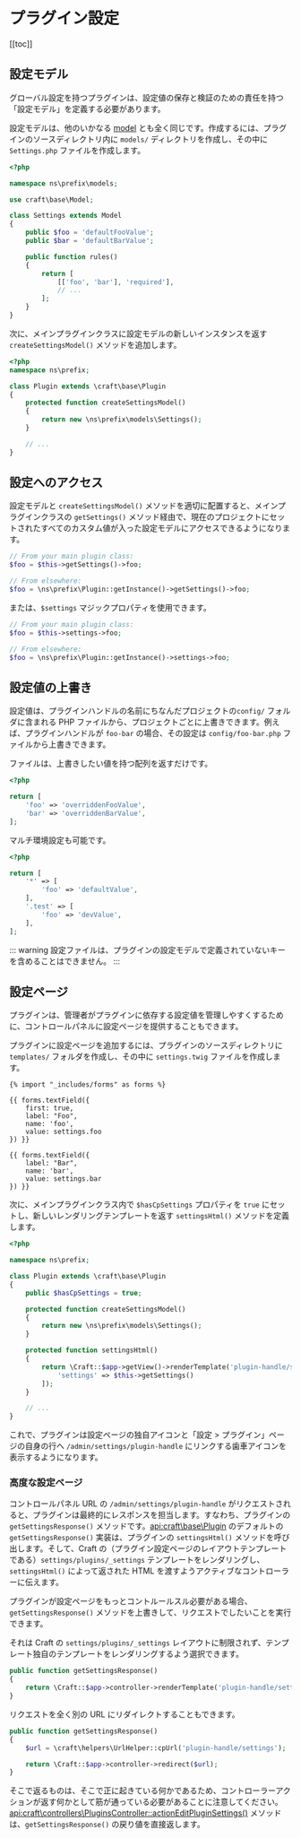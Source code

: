 # プラグイン設定

[[toc]]

## 設定モデル

グローバル設定を持つプラグインは、設定値の保存と検証のための責任を持つ「設定モデル」を定義する必要があります。

設定モデルは、他のいかなる [model](https://www.yiiframework.com/doc/guide/2.0/en/structure-models) とも全く同じです。作成するには、プラグインのソースディレクトリ内に `models/` ディレクトリを作成し、その中に `Settings.php` ファイルを作成します。

```php
<?php

namespace ns\prefix\models;

use craft\base\Model;

class Settings extends Model
{
    public $foo = 'defaultFooValue';
    public $bar = 'defaultBarValue';

    public function rules()
    {
        return [
            [['foo', 'bar'], 'required'],
            // ...
        ];
    }
}
```

次に、メインプラグインクラスに設定モデルの新しいインスタンスを返す `createSettingsModel()` メソッドを追加します。

```php
<?php
namespace ns\prefix;

class Plugin extends \craft\base\Plugin
{
    protected function createSettingsModel()
    {
        return new \ns\prefix\models\Settings();
    }

    // ...
}
```

## 設定へのアクセス

設定モデルと `createSettingsModel()` メソッドを適切に配置すると、メインプラグインクラスの `getSettings()` メソッド経由で、現在のプロジェクトにセットされたすべてのカスタム値が入った設定モデルにアクセスできるようになります。

```php
// From your main plugin class:
$foo = $this->getSettings()->foo;

// From elsewhere:
$foo = \ns\prefix\Plugin::getInstance()->getSettings()->foo;
```

または、`$settings` マジックプロパティを使用できます。

```php
// From your main plugin class:
$foo = $this->settings->foo;

// From elsewhere:
$foo = \ns\prefix\Plugin::getInstance()->settings->foo;
```

## 設定値の上書き

設定値は、プラグインハンドルの名前にちなんだプロジェクトの`config/` フォルダに含まれる PHP ファイルから、プロジェクトごとに上書きできます。例えば、プラグインハンドルが `foo-bar` の場合、その設定は `config/foo-bar.php` ファイルから上書きできます。

ファイルは、上書きしたい値を持つ配列を返すだけです。

```php
<?php

return [
    'foo' => 'overriddenFooValue',
    'bar' => 'overriddenBarValue',
];
```

マルチ環境設定も可能です。


```php
<?php

return [
    '*' => [
        'foo' => 'defaultValue',
    ],
    '.test' => [
        'foo' => 'devValue',
    ],
];
```

::: warning 設定ファイルは、プラグインの設定モデルで定義されていないキーを含めることはできません。 :::

## 設定ページ

プラグインは、管理者がプラグインに依存する設定値を管理しやすくするために、コントロールパネルに設定ページを提供することもできます。

プラグインに設定ページを追加するには、プラグインのソースディレクトリに `templates/` フォルダを作成し、その中に  `settings.twig` ファイルを作成します。

```twig
{% import "_includes/forms" as forms %}

{{ forms.textField({
    first: true,
    label: "Foo",
    name: 'foo',
    value: settings.foo
}) }}

{{ forms.textField({
    label: "Bar",
    name: 'bar',
    value: settings.bar
}) }}
```

次に、メインプラグインクラス内で `$hasCpSettings` プロパティを `true` にセットし、新しいレンダリングテンプレートを返す `settingsHtml()` メソッドを定義します。

```php
<?php

namespace ns\prefix;

class Plugin extends \craft\base\Plugin
{
    public $hasCpSettings = true;

    protected function createSettingsModel()
    {
        return new \ns\prefix\models\Settings();
    }

    protected function settingsHtml()
    {
        return \Craft::$app->getView()->renderTemplate('plugin-handle/settings', [
            'settings' => $this->getSettings()
        ]);
    }

    // ...
}
```

これで、プラグインは設定ページの独自アイコンと「設定 > プラグイン」ページの自身の行へ `/admin/settings/plugin-handle` にリンクする歯車アイコンを表示するようになります。

### 高度な設定ページ

コントロールパネル URL の `/admin/settings/plugin-handle` がリクエストされると、プラグインは最終的にレスポンスを担当します。すなわち、プラグインの `getSettingsResponse()` メソッドです。<api:craft\base\Plugin> のデフォルトの `getSettingsResponse()` 実装は、プラグインの `settingsHtml()` メソッドを呼び出します。そして、Craft の（プラグイン設定ページのレイアウトテンプレートである）`settings/plugins/_settings` テンプレートをレンダリングし、`settingsHtml()` によって返された HTML を渡すようアクティブなコントローラーに伝えます。

プラグインが設定ページをもっとコントルールスル必要がある場合、`getSettingsResponse()` メソッドを上書きして、リクエストでしたいことを実行できます。

それは Craft の `settings/plugins/_settings` レイアウトに制限されず、テンプレート独自のテンプレートをレンダリングするよう選択できます。

```php
public function getSettingsResponse()
{
    return \Craft::$app->controller->renderTemplate('plugin-handle/settings/template');
}
```

リクエストを全く別の URL にリダイレクトすることもできます。

```php
public function getSettingsResponse()
{
    $url = \craft\helpers\UrlHelper::cpUrl('plugin-handle/settings');

    return \Craft::$app->controller->redirect($url);
}
```

そこで返るものは、そこで正に起きている何かであるため、コントローラーアクションが返す何かとして筋が通っている必要があることに注意してください。<api:craft\controllers\PluginsController::actionEditPluginSettings()> メソッドは、`getSettingsResponse()` の戻り値を直接返します。
